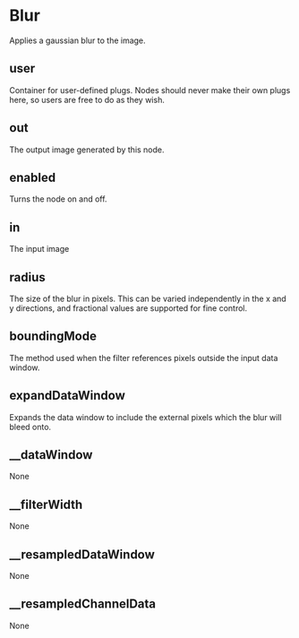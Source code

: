 # Blur

Applies a gaussian blur to the image.

## user 

 Container for user-defined plugs. Nodes
should never make their own plugs here,
so users are free to do as they wish. 

## out 

 The output image generated by this node. 

## enabled 

 Turns the node on and off. 

## in 

 The input image 

## radius 

 The size of the blur in pixels. This can be varied independently
in the x and y directions, and fractional values are supported for
fine control. 

## boundingMode 

 The method used when the filter references pixels outside the
input data window. 

## expandDataWindow 

 Expands the data window to include the external pixels
which the blur will bleed onto. 

## __dataWindow 

 None 

## __filterWidth 

 None 

## __resampledDataWindow 

 None 

## __resampledChannelData 

 None 

